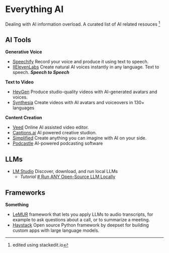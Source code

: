 # Everything AI
Dealing with AI information overload. A curated list of AI related resouces [^1]

## AI Tools  
**Generative Voice**
 - [Speechify](https://myvoice.speechify.com/) Record your voice and produce it using text to speech.
 - [IIElevenLabs](https://elevenlabs.io/) Create natural AI voices instantly in any language. Text to speech. **_Speech to Speech_** 

**Text to Video**
 - [HeyGen](https://heygen.com) Produce studio-quality videos with AI-generated avatars and voices.
 - [Synthesia](https://www.synthesia.io/) Create videos with AI avatars and voiceovers in 130+ languages

**Content Creation**

 - [Veed](https://www.veed.io/) Online AI assisted video editor.
 - [Captions.ai](https://www.captions.ai/) AI powered creative studion.
 - [Simplified](simplified.com) Create anything you can imagine with AI on your side.
 - [Podcastle](https://podcastle.ai/) AI-powered podcasting software
## LLMs

 - [LM Studio](lmstudio.ai) Discover, download, and run local LLMs
	 - _Tutorial_ [# Run ANY Open-Source LLM Locally](https://www.youtube.com/watch?v=4fdZwKg9IbU)

## Frameworks
**Something**

 - [LeMUR](https://www.assemblyai.com/docs/getting-started/apply-llms-to-audio-files) framework that lets you apply LLMs to audio transcripts, for example to ask questions about a call, or to summarize a meeting.
 - [Haystack](https://haystack.deepset.ai/) Open source Python framework by deepset for building custom apps with large language models.

[^1]: edited using stackedit.io

